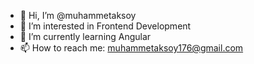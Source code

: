 - 👋 Hi, I’m @muhammetaksoy
- 👀 I’m interested in Frontend Development
- 🌱 I’m currently learning Angular
- 📫 How to reach me: muhammetaksoy176@gmail.com

